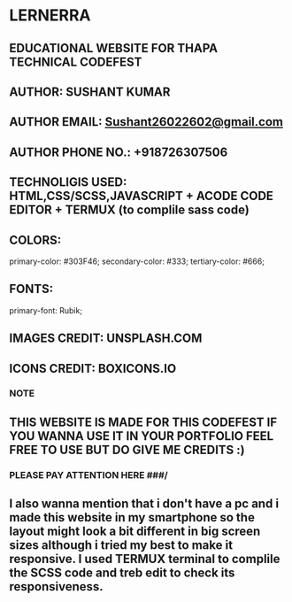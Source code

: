 # LERNERRA
## EDUCATIONAL WEBSITE FOR THAPA TECHNICAL CODEFEST 

## AUTHOR: SUSHANT KUMAR
## AUTHOR EMAIL: Sushant26022602@gmail.com
## AUTHOR PHONE NO.: +918726307506

## TECHNOLIGIS USED: HTML,CSS/SCSS,JAVASCRIPT + ACODE CODE EDITOR + TERMUX (to complile sass code)

## COLORS:
primary-color: #303F46;
secondary-color: #333;
tertiary-color: #666;

## FONTS:
primary-font: Rubik;

## IMAGES CREDIT: UNSPLASH.COM
## ICONS CREDIT: BOXICONS.IO

### NOTE ### 
## THIS WEBSITE IS MADE FOR THIS CODEFEST IF YOU WANNA USE IT IN YOUR PORTFOLIO FEEL FREE TO USE BUT DO GIVE ME CREDITS :)

### PLEASE PAY ATTENTION HERE ###/
## I also wanna mention that i don't have a pc and i made this website in my smartphone so the layout might look a bit different in big screen sizes although i tried my best to make it responsive. I used TERMUX terminal to complile the SCSS code and treb edit to check its responsiveness.
